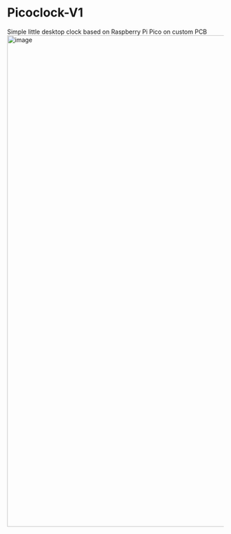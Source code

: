 # Picoclock-V1
Simple little desktop clock based on Raspberry Pi Pico on custom PCB
<img width="1204" height="1144" alt="image" src="https://github.com/user-attachments/assets/469e26c6-0da8-4afd-8239-daff45bc4378" />
